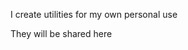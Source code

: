 I create utilities for my own personal use

They will be shared here

<!---
generic-user1/generic-user1 is a ✨ special ✨ repository because its `README.md` (this file) appears on your GitHub profile.
You can click the Preview link to take a look at your changes.
--->
